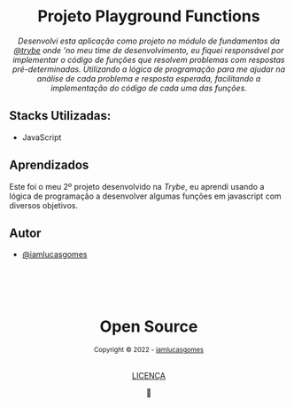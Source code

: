 <div align="center">
  <h1>Projeto Playground Functions</h1>
  <em>Desenvolvi esta aplicação como projeto no módulo de fundamentos da <a href='https://www.betrybe.com/' target="_blank">@trybe</a> onde 'no meu time de desenvolvimento, eu fiquei responsável por implementar o código de funções que resolvem problemas com respostas pré-determinadas. Utilizando a lógica de programação para me ajudar na análise de cada problema e resposta esperada, facilitando a implementação do código de cada uma das funções.</em>
</div>

<div>
  <h2>Stacks Utilizadas:</h2>
  <ul>
    <li>JavaScript</li>
  </ul>
</div>

<div>
  <h2>Aprendizados</h2>
  <p>Este foi o meu 2º projeto desenvolvido na <em>Trybe</em>, eu aprendi usando a lógica de programação a desenvolver algumas funções em javascript com diversos objetivos.</p>
</div>

## Autor

- [@iamlucasgomes](https://www.github.com/iamlucasgomes)

<div align="center">
  <br />
  <br />
  <br />
  <div>
    <h1>Open Source</h1>
    <sub>Copyright © 2022 - <a href="https://github.com/iamlucasgomes">iamlucasgomes</sub></a>
  </div>
  <br />
  <p>
    <a href="LICENSE.md">LICENÇA</a>
  </p>
  💖
</div>
